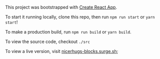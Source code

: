 This project was bootstrapped with [Create React App](https://github.com/facebookincubator/create-react-app).

To start it running locally, clone this repo, then run `npm run start` or `yarn start`!

To make a production build, run `npm run build` or `yarn build`.

To view the source code, checkout `./src`

To view a live version, visit [nicerhugs-blocks.surge.sh](https://nicerhugs-blocks.surge.sh/);
